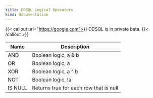 ```yaml
---
title: DDSQL Logical Operators
kind: documentation
---
```


{{< callout url="https://google.com">}}
DDSQL is in private beta.
{{< /callout >}}

| Name    | Description             |
|---------|-------------------------|
| AND     | Boolean logic, a & b    |
| OR      | Boolean logic, a || b |
| XOR     | Boolean logic, a ^ b    |
| NOT     | Boolean logic, !a       |
| IS NULL | Returns true for each row that is null |
